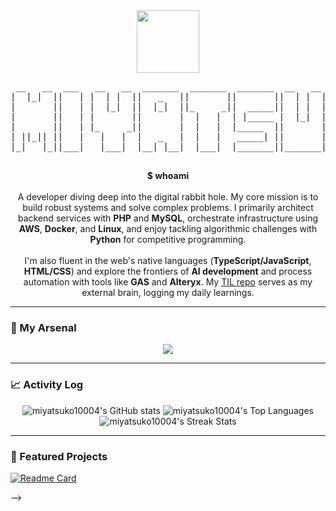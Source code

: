 <div align="center">
  <a href="https://github.com/miyatsuko10004">
    <img src="https://media.giphy.com/media/LmNwrBhejkK9EFP504/giphy.gif" width="100">
  </a>
  <pre>
 __   __  ___   __   __  _______  _______  _______  __   __  ___   _  _______ 
|  |_|  ||   | |  | |  ||   _   ||       ||       ||  | |  ||   | | ||       |
|       ||   | |  |_|  ||  |_|  ||_     _||  _____||  | |  ||   |_| ||   _   |
|       ||   | |       ||       |  |   |  | |_____ |  |_|  ||      _||  | |  |
|       ||   | |_     _||       |  |   |  |_____  ||       ||     |_ |  |_|  |
| ||_|| ||   |   |   |  |   _   |  |   |   _____| ||       ||    _  ||       |
|_|   |_||___|   |___|  |__| |__|  |___|  |_______||_______||___| |_||_______|
  </pre>
</div>

<p align="center">
  <strong>$ whoami</strong>
  <br><br>
  A developer diving deep into the digital rabbit hole. My core mission is to build robust systems and solve complex problems. I primarily architect backend services with <strong>PHP</strong> and <strong>MySQL</strong>, orchestrate infrastructure using <strong>AWS</strong>, <strong>Docker</strong>, and <strong>Linux</strong>, and enjoy tackling algorithmic challenges with <strong>Python</strong> for competitive programming.
  <br><br>
  I'm also fluent in the web's native languages (<strong>TypeScript/JavaScript</strong>, <strong>HTML/CSS</strong>) and explore the frontiers of <strong>AI development</strong> and process automation with tools like <strong>GAS</strong> and <strong>Alteryx</strong>. My <a href="https://github.com/miyatsuko10004/TIL">TIL repo</a> serves as my external brain, logging my daily learnings.
</p>

---

### 🧰 My Arsenal
<!-- Skills are ordered by my primary focus. -->
<p align="center">
  <img src="https://skillicons.dev/icons?i=python,php,mysql,aws,docker,linux,ts,js,html,css,git&perline=6" />
</p>

---

### 📈 Activity Log
<!-- Using the gruvbox theme for a more retro/nerdy feel. -->
<div align="center">
  <img src="https://github-readme-stats.vercel.app/api?username=miyatsuko10004&show_icons=true&theme=gruvbox&hide_border=true&count_private=true" alt="miyatsuko10004's GitHub stats" />
  <img src="https://github-readme-stats.vercel.app/api/top-langs/?username=miyatsuko10004&layout=compact&theme=gruvbox&hide_border=true&langs_count=8" alt="miyatsuko10004's Top Languages" />
  <br>
  <img src="https://github-readme-streak-stats.herokuapp.com/?user=miyatsuko10004&theme=gruvbox&hide_border=true" alt="miyatsuko10004's Streak Stats" />
</div>

---

### 📌 Featured Projects
<!-- This section is automatically updated based on your pinned repositories. -->
[![Readme Card](https://github-readme-pinned-repos.vercel.app/api?username=miyatsuko10004)](https://github.com/miyatsuko10004)

-->

